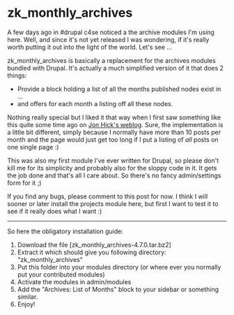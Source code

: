 # zk_monthly_archives

A few days ago in #drupal c4se noticed a the archive modules I'm using here. Well, and since it's not yet released I was wondering, if it's really worth putting it out into the light of the world. Let's see ...

zk\_monthly\_archives is basically a replacement for the archives modules bundled with Drupal. It's actually a much simplified version of it that does 2 things:

* Provide a block holding a list of all the months published nodes exist in ...
* and offers for each month a listing off all these nodes.

Nothing really special but I liked it that way when I first saw something like this quite some time ago on [Jon Hick's weblog](http://www.hicksdesign.co.uk). Sure, the implementation is a little bit different, simply because I normally have more than 10 posts per month and the page would just get too long if I put a listing of _all_ posts on one single page :)

This was also my first module I've ever written for Drupal, so please don't kill me for its simplicity and probably also for the sloppy code in it. It gets the job done and that's all I care about. So there's no fancy admin/settings form for it ;)

If you find any bugs, please comment to this post for now. I think I will sooner or later install the projects module here, but first I want to test it to see if it really does what I want :)



-------------------------------



So here the obligatory installation guide:

1. Download the file \[zk\_monthly\_archives-4.7.0.tar.bz2\]
2. Extract it which should give you following directory: "zk\_monthly\_archives"
3. Put this folder into your modules directory (or where ever you normally put your contributed modules)
4. Activate the modules in admin/modules
5. Add the "Archives: List of Months" block to your sidebar or something similar.
6. Enjoy!